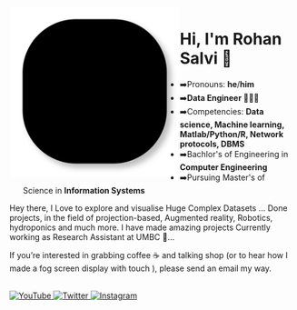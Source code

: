<br />

<img src="lines.svg" align="left" width="300" />

# Hi, I'm Rohan Salvi 👋
- ➡️Pronouns: **he**/**him**
- ➡️**Data Engineer 👨🏻‍💻** 
- ➡️Competencies: **Data science, Machine learning, Matlab/Python/R, Network protocols, DBMS**
- ➡️Bachlor's of Engineering in **Computer Engineering**
- ➡️Pursuing Master's of Science in **Information Systems**


Hey there, I Love to explore and visualise Huge Complex Datasets ...
Done projects, in the field of projection-based, Augmented reality, Robotics, hydroponics and much more.
I have made amazing projects
Currently working as Research Assistant at UMBC 🐾...


If you’re interested in grabbing coffee ☕️ and talking shop (or to hear how I made a fog screen display with touch ), please send an email my way.
<br />


<br />

<a href="https://www.youtube.com/channel/UCX8dtHT7owIgg3JzTff1OBg/">
    <img src="https://imgur.com/PMRCsrH.png" width="40" height="40" alt="YouTube">
  </a>

<a href="https://twitter.com/C4Nuke">
    <img src="https://imgur.com/6UKZXAM.png" width="40" height="40" alt="Twitter">
</a>

<a href="https://www.instagram.com/salvi_rohan_/">
    <img src="https://i.imgur.com/OWdUupI.png" width="40" height="40" alt="Instagram">
  </a>
